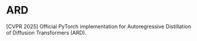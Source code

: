 # ARD
[CVPR 2025] Official PyTorch implementation for Autoregressive Distillation of Diffusion Transformers (ARD).
